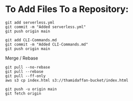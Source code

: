 # To Add Files To a Repository:
```
git add serverless.yml
git commit -m "Added serverless.yml"
git push origin main
```
```
git add CLI-Commands.md
git commit -m "Added CLI-Commands.md"
git push origin main
```

Merge / Rebase
```
git pull --no-rebase
git pull --rebase
git pull --ff-only
aws s3 cp index.html s3://thamidaffan-bucket/index.html

git push -u origin main
git fetch origin

```
